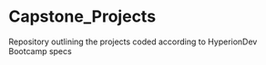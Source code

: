 # Capstone_Projects
Repository outlining the projects coded according to HyperionDev Bootcamp specs
